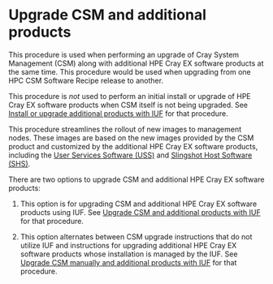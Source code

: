 # Upgrade CSM and additional products

This procedure is used when performing an upgrade of Cray System Management (CSM) along with
additional HPE Cray EX software products at the same time. This procedure would be used when
upgrading from one HPC CSM Software Recipe release to another.

This procedure is _not_ used to perform an initial install or upgrade of HPE Cray EX software products
when CSM itself is not being upgraded. See
[Install or upgrade additional products with IUF](install_or_upgrade_additional_products_with_iuf.md) for that procedure.

This procedure streamlines the rollout of new images to management nodes. These images are based
on the new images provided by the CSM product and customized by the additional HPE Cray EX software
products, including the [User Services Software (USS)](../../../glossary.md#user-services-software-uss)
and [Slingshot Host Software (SHS)](../../../glossary.md#slingshot-host-software-shs).

There are two options to upgrade CSM and additional HPE Cray EX software products:

1. This option is for upgrading CSM and additional HPE Cray EX software products using IUF. See
[Upgrade CSM and additional products with IUF](upgrade_csm_iuf_additional_products_with_iuf.md)
for that procedure.

1. This option alternates between CSM upgrade instructions that do not utilize IUF
and instructions for upgrading additional HPE Cray EX software products whose installation is
managed by the IUF. See
[Upgrade CSM manually and additional products with IUF](upgrade_csm_manual_and_additional_products_with_iuf.md) for that procedure.

